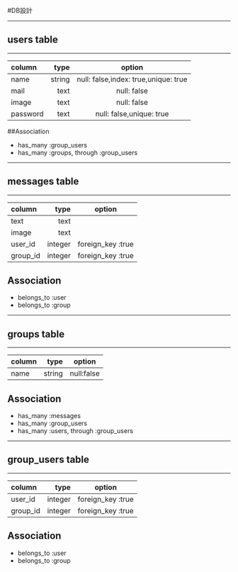 #DB設計
***
## users table
***

| column | type | option |
|:-----------|------------:|:------------:|
| name       | string      | null: false,index: true,unique: true         |
| mail     | text      | null: false       |
| image       | text        | null: false         |
| password    | text          | null: false,unique: true           |

##Association
- has_many :group_users
- has_many :groups, through :group_users
***

## messages table
***

| column | type | option |
|:-----------|------------:|:------------:|
| text       | text        |              |
| image      | text        |              |
| user_id    | integer     | foreign_key :true |
| group_id   | integer     | foreign_key :true |

## Association
- belongs_to :user
- belongs_to :group
***

## groups table
***

| column | type | option |
|:-----------|------------:|:------------:|
| name       | string        | null:false         |


## Association
- has_many :messages
- has_many :group_users
- has_many :users, through :group_users
***

## group_users table
***


| column | type | option |
|:-----------|------------:|:------------:|
| user_id    | integer     | foreign_key :true             |
| group_id   | integer     | foreign_key :true             |

## Association
- belongs_to :user
- belongs_to :group





